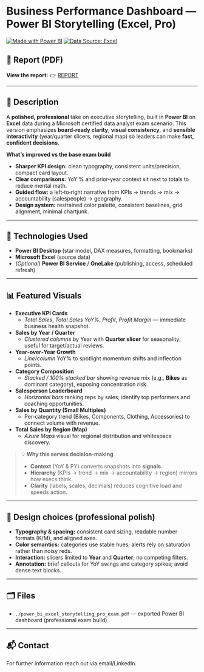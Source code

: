 # Business Performance Dashboard — Power BI Storytelling (Excel, **Pro**)

[![Made with Power BI](https://img.shields.io/badge/Made%20with-Power%20BI-F2C811.svg)](#)
[![Data Source: Excel](https://img.shields.io/badge/Data-Excel-217346.svg)](#)

<!-- Optional hero image -->
<!-- ![Dashboard cover](./powerbi_storytelling_pro_cover.jpg) -->

## 📄 Report (PDF)
**View the report:** 👉 [REPORT](./power_bi_excel_storytelling_pro_exam.pdf)

---

## 📝 Description
A **polished, professional** take on executive storytelling, built in **Power BI** on **Excel** data during a Microsoft certified data analyst exam scenario. This version emphasizes **board‑ready clarity**, **visual consistency**, and **sensible interactivity** (year/quarter slicers, regional map) so leaders can make **fast, confident decisions**.

**What’s improved vs the base exam build**
- **Sharper KPI design:** clean typography, consistent units/precision, compact card layout.
- **Clear comparisons:** YoY % and prior‑year context sit next to totals to reduce mental math.
- **Guided flow:** a left‑to‑right narrative from KPIs → trends → mix → accountability (salespeople) → geography.
- **Design system:** restrained color palette, consistent baselines, grid alignment, minimal chartjunk.

---

## 🧰 Technologies Used
- **Power BI Desktop** (star model, DAX measures, formatting, bookmarks)
- **Microsoft Excel** (source data)
- *(Optional)* **Power BI Service** / **OneLake** (publishing, access, scheduled refresh)

---

## 📊 Featured Visuals
- **Executive KPI Cards**
  - *Total Sales*, *Total Sales YoY%*, *Profit*, *Profit Margin* — immediate business health snapshot.
- **Sales by Year / Quarter**
  - *Clustered columns* by Year with **Quarter slicer** for seasonality; useful for target/actual reviews.
- **Year‑over‑Year Growth**
  - *Line/column* YoY% to spotlight momentum shifts and inflection points.
- **Category Composition**
  - *Stacked / 100% stacked bar* showing revenue mix (e.g., **Bikes** as dominant category), exposing concentration risk.
- **Salesperson Leaderboard**
  - *Horizontal bars* ranking reps by sales; identify top performers and coaching opportunities.
- **Sales by Quantity (Small Multiples)**
  - Per‑category trend (Bikes, Components, Clothing, Accessories) to connect volume with revenue.
- **Total Sales by Region (Map)**
  - *Azure Maps* visual for regional distribution and whitespace discovery.

> 💡 **Why this serves decision‑making**  
> - **Context** (YoY & PY) converts snapshots into **signals**.  
> - **Hierarchy** (KPIs → trend → mix → accountability → region) mirrors how execs think.  
> - **Clarity** (labels, scales, decimals) reduces cognitive load and speeds action.

---

## 📐 Design choices (professional polish)
- **Typography & spacing:** consistent card sizing, readable number formats (K/M), and aligned axes.
- **Color semantics:** categories use stable hues; alerts rely on saturation rather than noisy reds.
- **Interaction:** slicers limited to **Year** and **Quarter**; no competing filters.
- **Annotation:** brief callouts for YoY swings and category spikes; avoid dense text blocks.

---

## 🗂️ Files
- `./power_bi_excel_storytelling_pro_exam.pdf` — exported Power BI dashboard (professional exam build)

---


## 📬 Contact
For further information reach out via email/LinkedIn.